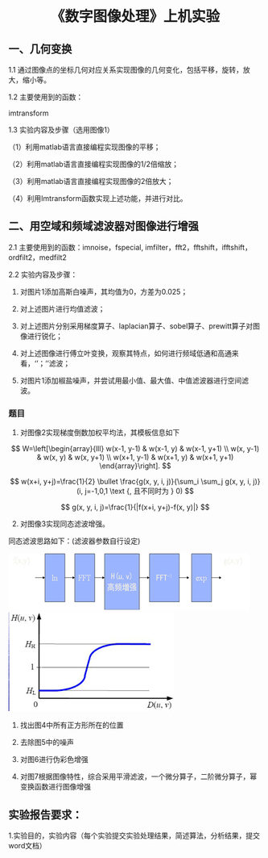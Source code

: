 <h1><center>《数字图像处理》上机实验</center></h1>


## 一、几何变换


1.1
通过图像点的坐标几何对应关系实现图像的几何变化，包括平移，旋转，放大，缩小等。

1.2 主要使用到的函数：

imtransform

1.3 实验内容及步骤（选用图像1）

（1）利用matlab语言直接编程实现图像的平移；

（2）利用matlab语言直接编程实现图像的1/2倍缩放；

（3）利用matlab语言直接编程实现图像的2倍放大；

（4）利用Imtransform函数实现上述功能，并进行对比。

## 二、用空域和频域滤波器对图像进行增强


2.1 主要使用到的函数：imnoise，fspecial,
imfilter，fft2，fftshift，ifftshift，ordfilt2，medfilt2

2.2  实验内容及步骤：
<!-- -->
1.  对图片1添加高斯白噪声，其均值为0，方差为0.025；

2.  对上述图片进行均值滤波；

3.  对上述图片分别采用梯度算子、laplacian算子、sobel算子、prewitt算子对图像进行锐化；

4.  对上述图像进行傅立叶变换，观察其特点，如何进行频域低通和高通来看，‘’；‘’滤波；

5.  对图片1添加椒盐噪声，并尝试用最小值、最大值、中值滤波器进行空间滤波。

### 题目


1.  对图像2实现梯度倒数加权平均法，其模板信息如下

$$
W=\left[\begin{array}{lll}
w(x-1, y-1) & w(x-1, y) & w(x-1, y+1) \\
w(x, y-1) & w(x, y) & w(x, y+1) \\
w(x+1, y-1) & w(x+1, y) & w(x+1, y+1)
\end{array}\right].
$$

$$
w(x+i, y+j)=\frac{1}{2} \bullet \frac{g(x, y, i, j)}{\sum_i \sum_j g(x, y, i, j)}(i, j=-1,0,1 \text {, 且不同时为 } 0)
$$

$$
g(x, y, i, j)=\frac{1}{|f(x+i, y+j)-f(x, y)|}
$$

2.  对图像3实现同态滤波增强。

同态滤波思路如下：(滤波器参数自行设定)

![](./readme1.png)
![](./readme2.png)

1.  找出图4中所有正方形所在的位置

2.  去除图5中的噪声

3.  对图6进行伪彩色增强

4.  对图7根据图像特性，综合采用平滑滤波，一个微分算子，二阶微分算子，幂变换函数进行图像增强

## 实验报告要求：

1.实验目的，实验内容（每个实验提交实验处理结果，简述算法，分析结果，提交word文档）
